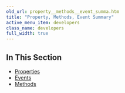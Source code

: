 ```yaml
---
old_url: property__methods__event_summa.htm
title: "Property, Methods, Event Summary"
active_menu_item: developers
class_name: developers
full_width: true
---
```



## In This Section

 - [Properties](/developers/documentation/product-guide/advanced-important-widgets/video-audio-widgets/property-methods-event-summary/properties)
 - [Events](/developers/documentation/product-guide/advanced-important-widgets/video-audio-widgets/property-methods-event-summary/videvents)
 - [Methods](/developers/documentation/product-guide/advanced-important-widgets/video-audio-widgets/property-methods-event-summary/vidmethods)
